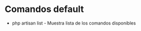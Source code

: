 

# Comandos default

* php artisan list - Muestra lista de los comandos disponibles



<!--stackedit_data:
eyJoaXN0b3J5IjpbNDMxODc2MTc0LDE5ODc5NTk2MjAsNzMwOT
k4MTE2XX0=
-->